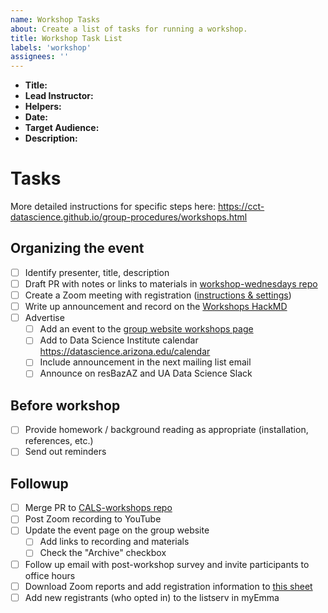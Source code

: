 ```yaml
---
name: Workshop Tasks
about: Create a list of tasks for running a workshop.
title: Workshop Task List
labels: 'workshop'
assignees: ''
---
```


-   **Title:**
-   **Lead Instructor:**
-   **Helpers:**
-   **Date:**
-   **Target Audience:**
-   **Description:**

# Tasks

More detailed instructions for specific steps here: <https://cct-datascience.github.io/group-procedures/workshops.html>

## Organizing the event

- [ ] Identify presenter, title, description
- [ ] Draft PR with notes or links to materials in [workshop-wednesdays repo](https://github.com/cct-datascience/workshop-wednesdays)
- [ ] Create a Zoom meeting with registration ([instructions & settings](https://cct-datascience.github.io/group-procedures/workshops.html#creating-a-template-for-workshop-zoom-meetings))
- [ ] Write up announcement and record on the [Workshops HackMD](https://hackmd.io/-hSaZbuzQI-gAPP3pASvRw)
- [ ] Advertise
  - [ ] Add an event to the [group website workshops page](https://datascience.cals.arizona.edu/workshops)
  - [ ] Add to Data Science Institute calendar <https://datascience.arizona.edu/calendar>
  - [ ] Include announcement in the next mailing list email
  - [ ] Announce on resBazAZ and UA Data Science Slack

## Before workshop

- [ ] Provide homework / background reading as appropriate (installation, references, etc.)
- [ ] Send out reminders

## Followup

- [ ] Merge PR to [CALS-workshops repo](https://github.com/cct-datascience/CALS-workshops) <!--# could happen before workshop too.  Not sure how people usually use this repo -->
- [ ] Post Zoom recording to YouTube
- [ ] Update the event page on the group website
  - [ ] Add links to recording and materials
  - [ ] Check the "Archive" checkbox
- [ ] Follow up email with post-workshop survey and invite participants to office hours
- [ ] Download Zoom reports and add registration information to [this sheet](https://docs.google.com/spreadsheets/d/1SU8Wtx7Ku1IMv8DOAU-37E12-AZP0CjnRy1vPSkmNGQ/edit#gid=0)
- [ ] Add new registrants (who opted in) to the listserv in myEmma
